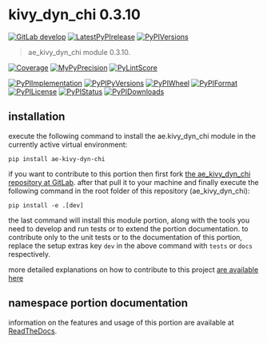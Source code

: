 <!-- THIS FILE IS EXCLUSIVELY MAINTAINED by the project ae.ae V0.3.95 -->
<!-- THIS FILE IS EXCLUSIVELY MAINTAINED by the project aedev.tpl_namespace_root V0.3.14 -->
# kivy_dyn_chi 0.3.10

[![GitLab develop](https://img.shields.io/gitlab/pipeline/ae-group/ae_kivy_dyn_chi/develop?logo=python)](
    https://gitlab.com/ae-group/ae_kivy_dyn_chi)
[![LatestPyPIrelease](
    https://img.shields.io/gitlab/pipeline/ae-group/ae_kivy_dyn_chi/release0.3.9?logo=python)](
    https://gitlab.com/ae-group/ae_kivy_dyn_chi/-/tree/release0.3.9)
[![PyPIVersions](https://img.shields.io/pypi/v/ae_kivy_dyn_chi)](
    https://pypi.org/project/ae-kivy-dyn-chi/#history)

>ae_kivy_dyn_chi module 0.3.10.

[![Coverage](https://ae-group.gitlab.io/ae_kivy_dyn_chi/coverage.svg)](
    https://ae-group.gitlab.io/ae_kivy_dyn_chi/coverage/index.html)
[![MyPyPrecision](https://ae-group.gitlab.io/ae_kivy_dyn_chi/mypy.svg)](
    https://ae-group.gitlab.io/ae_kivy_dyn_chi/lineprecision.txt)
[![PyLintScore](https://ae-group.gitlab.io/ae_kivy_dyn_chi/pylint.svg)](
    https://ae-group.gitlab.io/ae_kivy_dyn_chi/pylint.log)

[![PyPIImplementation](https://img.shields.io/pypi/implementation/ae_kivy_dyn_chi)](
    https://gitlab.com/ae-group/ae_kivy_dyn_chi/)
[![PyPIPyVersions](https://img.shields.io/pypi/pyversions/ae_kivy_dyn_chi)](
    https://gitlab.com/ae-group/ae_kivy_dyn_chi/)
[![PyPIWheel](https://img.shields.io/pypi/wheel/ae_kivy_dyn_chi)](
    https://gitlab.com/ae-group/ae_kivy_dyn_chi/)
[![PyPIFormat](https://img.shields.io/pypi/format/ae_kivy_dyn_chi)](
    https://pypi.org/project/ae-kivy-dyn-chi/)
[![PyPILicense](https://img.shields.io/pypi/l/ae_kivy_dyn_chi)](
    https://gitlab.com/ae-group/ae_kivy_dyn_chi/-/blob/develop/LICENSE.md)
[![PyPIStatus](https://img.shields.io/pypi/status/ae_kivy_dyn_chi)](
    https://libraries.io/pypi/ae-kivy-dyn-chi)
[![PyPIDownloads](https://img.shields.io/pypi/dm/ae_kivy_dyn_chi)](
    https://pypi.org/project/ae-kivy-dyn-chi/#files)


## installation


execute the following command to install the
ae.kivy_dyn_chi module
in the currently active virtual environment:
 
```shell script
pip install ae-kivy-dyn-chi
```

if you want to contribute to this portion then first fork
[the ae_kivy_dyn_chi repository at GitLab](
https://gitlab.com/ae-group/ae_kivy_dyn_chi "ae.kivy_dyn_chi code repository").
after that pull it to your machine and finally execute the
following command in the root folder of this repository
(ae_kivy_dyn_chi):

```shell script
pip install -e .[dev]
```

the last command will install this module portion, along with the tools you need
to develop and run tests or to extend the portion documentation. to contribute only to the unit tests or to the
documentation of this portion, replace the setup extras key `dev` in the above command with `tests` or `docs`
respectively.

more detailed explanations on how to contribute to this project
[are available here](
https://gitlab.com/ae-group/ae_kivy_dyn_chi/-/blob/develop/CONTRIBUTING.rst)


## namespace portion documentation

information on the features and usage of this portion are available at
[ReadTheDocs](
https://ae.readthedocs.io/en/latest/_autosummary/ae.kivy_dyn_chi.html
"ae_kivy_dyn_chi documentation").
